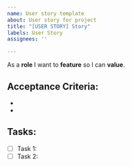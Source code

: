 ```yaml
---
name: User story template
about: User story for project
title: "[USER STORY] Story"
labels: User Story
assignees: ''

---
```


As a **role** I want to **feature** so I can **value**.

## Acceptance Criteria: ##
- 
- 

## Tasks: ##

- [ ] Task 1:
- [ ] Task 2:
